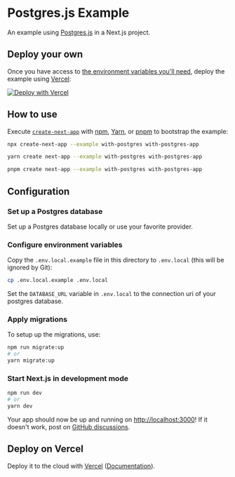 # Postgres.js Example

An example using [Postgres.js](https://github.com/porsager/postgres) in a Next.js project.

## Deploy your own

Once you have access to [the environment variables you'll need](#configure-environment-variables), deploy the example using [Vercel](https://vercel.com?utm_source=github&utm_medium=readme&utm_campaign=next-example):

[![Deploy with Vercel](https://vercel.com/button)](https://vercel.com/new/git/external?repository-url=https://github.com/vercel/next.js/tree/canary/examples/with-postgres&project-name=with-postgres&repository-name=with-postgres&env=DATABASE_URL&envDescription=Required%20to%20connect%20the%20app%20with%20Postgres)

## How to use

Execute [`create-next-app`](https://github.com/vercel/next.js/tree/canary/packages/create-next-app) with [npm](https://docs.npmjs.com/cli/init), [Yarn](https://yarnpkg.com/lang/en/docs/cli/create/), or [pnpm](https://pnpm.io) to bootstrap the example:

```bash
npx create-next-app --example with-postgres with-postgres-app
```

```bash
yarn create next-app --example with-postgres with-postgres-app
```

```bash
pnpm create next-app --example with-postgres with-postgres-app
```

## Configuration

### Set up a Postgres database

Set up a Postgres database locally or use your favorite provider.

### Configure environment variables

Copy the `.env.local.example` file in this directory to `.env.local` (this will be ignored by Git):

```bash
cp .env.local.example .env.local
```

Set the `DATABASE_URL` variable in `.env.local` to the connection uri of your postgres database.

### Apply migrations

To setup up the migrations, use:

```bash
npm run migrate:up
# or
yarn migrate:up
```

### Start Next.js in development mode

```bash
npm run dev
# or
yarn dev
```

Your app should now be up and running on [http://localhost:3000](http://localhost:3000)! If it doesn't work, post on [GitHub discussions](https://github.com/vercel/next.js/discussions).

## Deploy on Vercel

Deploy it to the cloud with [Vercel](https://vercel.com/new?utm_source=github&utm_medium=readme&utm_campaign=next-example) ([Documentation](https://nextjs.org/docs/deployment)).
